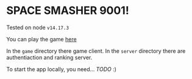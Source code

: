 # SPACE SMASHER 9001!

Tested on node `v14.17.3`

You can play the game [here](#)

In the `game` directory there game client.
In the `server` directory there are authentiaction and ranking server.

To start the app locally, you need... *TODO* :)
